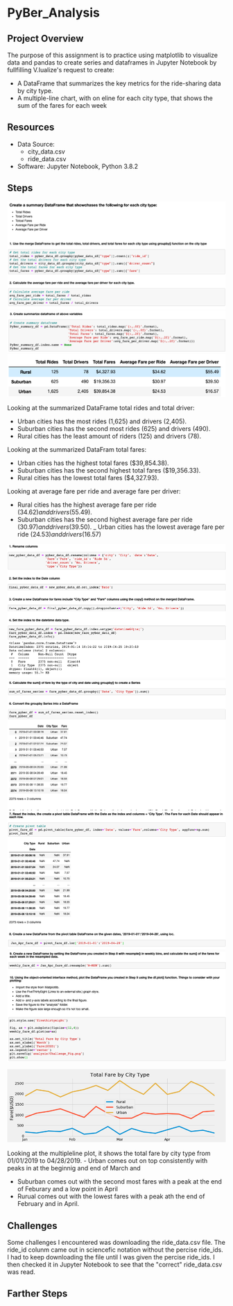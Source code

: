 # PyBer_Analysis

## Project Overview
The purpose of this assignment is to practice using matplotlib to visualize data and pandas to create series and dataframes in Jupyter Notebook by fullfilling V.Iualize's request to create:

- A DataFrame that summarizes the key metrics for the ride-sharing data by city type.
- A multiple-line chart, with on eline for each city type, that shows the sum of the fares for each week

## Resources
- Data Source:
    - city_data.csv
    - ride_data.csv
- Software: Jupyter Notebook, Python 3.8.2

## Steps
![0](https://github.com/sdang101/PyBer_Analysis/blob/master/analysis/0.png)
![1](https://github.com/sdang101/PyBer_Analysis/blob/master/analysis/1.png)
![PyBer_Summary_Df](https://github.com/sdang101/PyBer_Analysis/blob/master/analysis/PyBer_Summary_Df.png)

Looking at the summarized DataFrame total rides and total driver:
- Urban cities has the most rides (1,625) and drivers (2,405).
- Suburban cities has the second most rides (625) and drivers (490).
- Rural cities has the least amount of riders (125) and drivers (78).

Looking at the summarized DataFram total fares:
- Urban cities has the highest total fares ($39,854.38).
- Suburban cities has the second highest total fares ($19,356.33).
- Rural cities has the lowest total fares ($4,327.93).

Looking at average fare per ride and average fare per driver:
- Rural cities has the highest average fare per ride ($34.62) and drivers ($55.49).
- Suburban cities has the second highest average fare per ride ($30.97) and drivers ($39.50).
_ Urban cities has the lowest average fare per ride ($24.53) and drivers ($16.57)

![2](https://github.com/sdang101/PyBer_Analysis/blob/master/analysis/2.png)
![3](https://github.com/sdang101/PyBer_Analysis/blob/master/analysis/3.png)
![4](https://github.com/sdang101/PyBer_Analysis/blob/master/analysis/4.png)
![5](https://github.com/sdang101/PyBer_Analysis/blob/master/analysis/5.png)

![Challenge_Fig](https://github.com/sdang101/PyBer_Analysis/blob/master/analysis/Challenge_Fig.png)

Looking at the multipleline plot, it shows the total fare by city type from 01/01/2019 to 04/28/2019. - Urban comes out on top consistently with peaks in at the beginnig and end of March and 
- Suburban comes out with the second most fares with a peak at the end of Feburary and a low point in April
- Rurual comes out with the lowest fares with a peak ath the end of February and in April.

## Challenges
Some challenges I encountered was downloading the ride_data.csv file. The ride_id colunm came out in sciencefic notation without the percise ride_ids. I had to keep downloading the file until I was given the percise ride_ids. I then checked it in Jupyter Notebook to see that the "correct" ride_data.csv was read.

## Farther Steps



